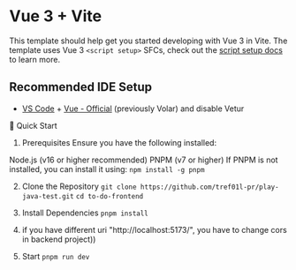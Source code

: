 # Vue 3 + Vite

This template should help get you started developing with Vue 3 in Vite. The template uses Vue 3 `<script setup>` SFCs, check out the [script setup docs](https://v3.vuejs.org/api/sfc-script-setup.html#sfc-script-setup) to learn more.

## Recommended IDE Setup

- [VS Code](https://code.visualstudio.com/) + [Vue - Official](https://marketplace.visualstudio.com/items?itemName=Vue.volar) (previously Volar) and disable Vetur

🚀 Quick Start
1. Prerequisites
Ensure you have the following installed:

Node.js (v16 or higher recommended)
PNPM (v7 or higher)
If PNPM is not installed, you can install it using:
```npm install -g pnpm```

2. Clone the Repository
```git clone https://github.com/tref01l-pr/play-java-test.git```
```cd to-do-frontend```

3. Install Dependencies
```pnpm install```

4. if you have different uri "http://localhost:5173/", you have to change cors in backend project))
5. Start 
```pnpm run dev```